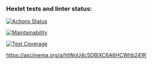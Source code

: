 ### Hexlet tests and linter status:
[![Actions Status](https://github.com/Kowalewskaya/frontend-project-lvl2/actions/workflows/hexlet-check.yml/badge.svg)](https://github.com/Kowalewskaya/frontend-project-lvl2/actions)

[![Maintainability](https://api.codeclimate.com/v1/badges/3718554affd28c2f5938/maintainability)](https://codeclimate.com/github/Kowalewskaya/frontend-project-lvl2/maintainability)

[![Test Coverage](https://api.codeclimate.com/v1/badges/3718554affd28c2f5938/test_coverage)](https://codeclimate.com/github/Kowalewskaya/frontend-project-lvl2/test_coverage)

https://asciinema.org/a/htWoU4c5DBlXC6A6HCWhb241R